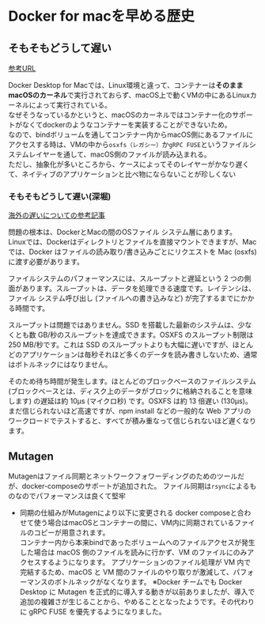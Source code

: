 # Docker for macを早める歴史

## そもそもどうして遅い
[参考URL](https://tech.enigmo.co.jp/entry/2021/12/22/100000)

Docker Desktop for Macでは、Linux環境と違って、コンテナーは**そのままmacOSのカーネル**で実行されておらず、macOS上で動くVMの中にあるLinuxカーネルによって実行されている。  
なぜそうなっているかというと、macOSのカーネルではコンテナー化のサポートがなくてdockerのようなコンテナーを実装することができないため。  
なので、bindボリュームを通してコンテナー内からmacOS側にあるファイルにアクセスする時は、VMの中から`osxfs（レガシー）`か`gRPC FUSE`というファイルシステムレイヤーを通して、macOS側のファイルが読み込まれる。  
ただし、抽象化が多いところから、ケースによってそのレイヤーがかなり遅くて、ネイティブのアプリケーションと比べ物にならないことが珍しくない

### そもそもどうして遅い(深堀)
[海外の遅いについての参考記事](https://medium.com/@marickvantuil/speed-up-docker-for-mac-with-mutagen-14c2a2c9cba7)

問題の根本は、DockerとMacの間のOSファイル システム層にあります。  
Linuxでは、Dockerはディレクトリとファイルを直接マウントできますが、Mac では、Docker はファイルの読み取り/書き込みごとにリクエストを Mac (osxfs) に渡す必要があります。

ファイルシステムのパフォーマンスには、スループットと遅延という 2 つの側面があります。スループットは、データを処理できる速度です。レイテンシは、ファイル システム呼び出し (ファイルへの書き込みなど) が完了するまでにかかる時間です。

スループットは問題ではありません。SSD を搭載した最新のシステムは、少なくとも数 GB/秒のスループットを達成できます。OSXFS のスループット制限は 250 MB/秒です。これは SSD のスループットよりも大幅に遅いですが、ほとんどのアプリケーションは毎秒それほど多くのデータを読み書きしないため、通常はボトルネックにはなりません。

そのため待ち時間が発生します。ほとんどのブロックベースのファイルシステム (ブロックベースとは、ディスク上のデータがブロックに格納されることを意味します) の遅延は約 10μs (マイクロ秒) です。OSXFS は約 13 倍遅い (130μs)。まだ信じられないほど高速ですが、npm install などの一般的な Web アプリのワークロードでテストすると、すべてが積み重なって信じられないほど遅くなります。



## Mutagen

Mutagenはファイル同期とネットワークフォワーディングのためのツールだが、docker-composeのサポートが追加された。
ファイル同期は`rsync`によるものなのでパフォーマンスは良くて堅牢

- 同期の仕組みがMutagenにより以下に変更される
docker composeと合わせて使う場合はmacOSとコンテナーの間に、VM内に同期されているファイルのコピーが用意されます。  
コンテナー内から本来bindであったボリュームへのファイルアクセスが発生した場合は macOS 側のファイルを読みに行かず、VM のファイルにのみアクセスするようになります。 アプリケーションのファイル処理が VM 内で完結するため、macOS と VM 間のファイルのやり取りが激減して、パフォーマンスのボトルネックがなくなります。
※Docker チームでも Docker Desktop に Mutagen を正式的に導入する動きが以前ありましたが、導入で追加の複雑さが生じることから、やめることとなったようです。その代わりに gRPC FUSE を優先するようになりました。

